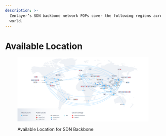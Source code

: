 ```yaml
---
description: >-
  Zenlayer’s SDN backbone network POPs cover the following regions across the
  world.
---
```


# Available Location

<figure><img src="../../.gitbook/assets/Article_1 (22).jpg" alt=""><figcaption><p>Available Location for SDN Backbone</p></figcaption></figure>

